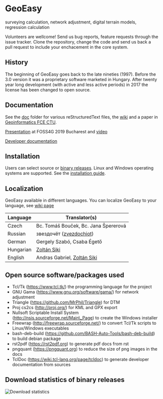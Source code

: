 # GeoEasy
surveying calculation, network adjustment, digital terrain models, regression calculation

Volunteers are wellcome! Send us bug reports, feature requests through the issue tracker. 
Clone the repository, change the code and send us back a pull request to include your
enchacement in the core system.

## History

The beginning of GeoEasy goes back to the late nineties (1997). Before the 3.0 
version it was a proprietary software marketed in Hungary. After twenty
year long development (with active and less active periods) in 2017 the license
has been changed to open source.

## Documentation

See the [doc](./doc) folder for various reStructuredText files, the [wiki](https://github.com/zsiki/GeoEasy/wiki) and a paper in [Geoinformatics FCE CTU](https://ojs.cvut.cz/ojs/index.php/gi/article/view/gi.17.2.1/4642).

[Presentation](https://www.slideshare.net/ZoltanSiki/geoeasy-foss4g) at FOSS4G 2019 Bucharest and [video](https://media.ccc.de/v/bucharest-413-geoeasy-free-surveying-calculations)

[Developer documentation](http://digikom.hu/tcldoc/)

## Installation

Users can select source or [binary releases](http://digikom.hu/english/geo_easy_e.html). Linux and Windows operating
systems are supported. See the [installation guide](doc/install.rst).

## Localization

GeoEasy available in different languages. You can localize GeoEasy to your language, see [wiki page](https://github.com/zsiki/GeoEasy/wiki/How-to-localize-GeoEasy-to-my-mother-tongue%3F)

| Language  | Translator(s)                                             |
|-----------|-----------------------------------------------------------|
| Czech     | Bc. Tomáš Bouček, Bc. Jana Špererová                      |
| Russian   | звездочёт ([zvezdochiot](https://github.com/zvezdochiot)) |
| German    | Gergely Szabó, Csaba Égető                                |
| Hungarian | [Zoltán Siki](https://github.com/zsiki)                   |
| English   | Andras Gabriel, [Zoltán Siki](https://github.com/zsiki)   |

## Open source software/packages used

* Tcl/Tk (https://www.tcl.tk/) the programming language for the project
* GNU Gama (https://www.gnu.org/software/gama/) for network adjustment
* Triangle (https://github.com/MrPhil/Triangle) for DTM
* Proj cs2cs (http://proj.org/) for KML and GPX export
* Nullsoft Scriptable Install System (http://nsis.sourceforge.net/Main\_Page) to create the Windows installer
* Freewrap (http://freewrap.sourceforge.net/) to convert Tcl/Tk scripts to Linux/Windows executables
* bash-deb-build (https://github.com/BASH-Auto-Tools/bash-deb-build) to build debian package
* rst2pdf (https://rst2pdf.org) to generate pdf docs from rst
* pngquant (https://pngquant.org) to reduce the size of png images in the docs
* TclDoc (https://wiki.tcl-lang.org/page/tcldoc) to generate developer documentation from sources

## Download statistics of binary releases

![Download statistics](doc/downloads.png "Download statistics from October 2017 to November 2018")
